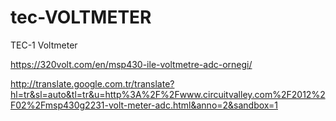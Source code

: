 # tec-VOLTMETER
TEC-1 Voltmeter


https://320volt.com/en/msp430-ile-voltmetre-adc-ornegi/

http://translate.google.com.tr/translate?hl=tr&sl=auto&tl=tr&u=http%3A%2F%2Fwww.circuitvalley.com%2F2012%2F02%2Fmsp430g2231-volt-meter-adc.html&anno=2&sandbox=1

